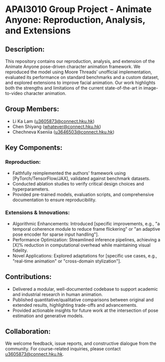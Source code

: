 # APAI3010 Group Project - Animate Anyone: Reproduction, Analysis, and Extensions

## Description:
This repository contains our reproduction, analysis, and extension of the Animate Anyone pose-driven character animation framework. We reproduced the model using Moore Threads’ unofficial implementation, evaluated its performance on standard benchmarks and a custom dataset, and explored extensions to improve facial animation. Our work highlights both the strengths and limitations of the current state-of-the-art in image-to-video character animation.

## Group Members:
- Li Ka Lam (u3605873@connect.hku.hk)
- Chen Shiyang (whatever@connect.hku.hk)
- Chechneva Kseniia (u3646503@connect.hku.hk)
  
## Key Components:

### Reproduction:

- Faithfully reimplemented the authors' framework using [PyTorch/TensorFlow/JAX], validated against benchmark datasets.
- Conducted ablation studies to verify critical design choices and hyperparameters.
- Provided pre-trained models, evaluation scripts, and comprehensive documentation to ensure reproducibility.

### Extensions & Innovations:

- Algorithmic Enhancements: Introduced [specific improvements, e.g., "a temporal coherence module to reduce frame flickering" or "an adaptive pose encoder for sparse input handling"].
- Performance Optimization: Streamlined inference pipelines, achieving a [X]% reduction in computational overhead while maintaining visual fidelity.
- Novel Applications: Explored adaptations for [specific use cases, e.g., "real-time animation" or "cross-domain stylization"].

## Contributions:

- Delivered a modular, well-documented codebase to support academic and industrial research in human animation.
- Published quantitative/qualitative comparisons between original and extended results, highlighting trade-offs and advancements.
- Provided actionable insights for future work at the intersection of pose estimation and generative models.

## Collaboration:
We welcome feedback, issue reports, and constructive dialogue from the community. For course-related inquiries, please contact u3605873@connect.hku.hk.
